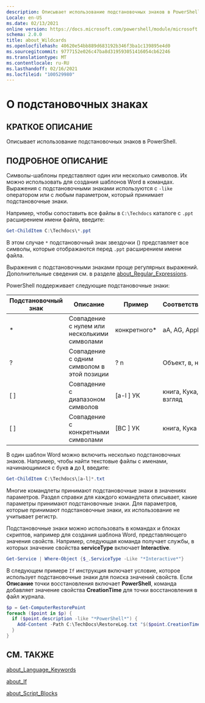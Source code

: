 ```yaml
---
description: Описывает использование подстановочных знаков в PowerShell.
Locale: en-US
ms.date: 02/13/2021
online version: https://docs.microsoft.com/powershell/module/microsoft.powershell.core/about/about_wildcards?view=powershell-7.2&WT.mc_id=ps-gethelp
schema: 2.0.0
title: about_Wildcards
ms.openlocfilehash: 40620e54bb889d683192b346f3ba1c139895e4d0
ms.sourcegitcommit: 9777152e026c47ba8d319593051416054cb62246
ms.translationtype: MT
ms.contentlocale: ru-RU
ms.lasthandoff: 02/16/2021
ms.locfileid: "100529980"
---
```

# <a name="about-wildcards"></a>О подстановочных знаках

## <a name="short-description"></a>КРАТКОЕ ОПИСАНИЕ

Описывает использование подстановочных знаков в PowerShell.

## <a name="long-description"></a>ПОДРОБНОЕ ОПИСАНИЕ

Символы-шаблоны представляют один или несколько символов. Их можно использовать для создания шаблонов Word в командах. Выражения с подстановочными знаками используются с `-like` оператором или с любым параметром, который принимает подстановочные знаки.

Например, чтобы сопоставить все файлы в `C:\Techdocs` каталоге с `.ppt` расширением имени файла, введите:

```powershell
Get-ChildItem C:\Techdocs\*.ppt
```

В этом случае `*` подстановочный знак звездочки () представляет все символы, которые отображаются перед `.ppt` расширением имени файла.

Выражения с подстановочными знаками проще регулярных выражений. Дополнительные сведения см. в разделе [about_Regular_Expressions](./about_Regular_Expressions.md).

PowerShell поддерживает следующие подстановочные знаки:

|Подстановочный знак|Описание               |Пример |Соответствие        |Нет совпадений|
|--------|--------------------------|--------|-------------|--------|
|\*      |Совпадение с нулем или несколькими символами | конкретного\*  | aA, AG, Apple | банан |
|?       |Совпадение с одним символом в этой позиции | ? n | Объект, в, на | обнаружил |
|\[ \]   |Совпадение с диапазоном символов | \[a-l \] УК | книга, Кука, взгляд | была |
|\[ \]   |Совпадение с конкретными символами | \[BC \] УК | книга, Кука | ключ |

В один шаблон Word можно включить несколько подстановочных знаков. Например, чтобы найти текстовые файлы с именами, начинающимися с букв **a** до **l**, введите:

```powershell
Get-ChildItem C:\Techdocs\[a-l]*.txt
```

Многие командлеты принимают подстановочные знаки в значениях параметров. Раздел справки для каждого командлета описывает, какие параметры принимают подстановочные знаки. Для параметров, которые принимают подстановочные знаки, их использование не учитывает регистр.

Подстановочные знаки можно использовать в командах и блоках скриптов, например для создания шаблона Word, представляющего значения свойств. Например, следующая команда получает службы, в которых значение свойства **serviceType** включает **Interactive**.

```powershell
Get-Service | Where-Object {$_.ServiceType -Like "*Interactive*"}
```

В следующем примере `If` инструкция включает условие, которое использует подстановочные знаки для поиска значений свойств. Если **Описание** точки восстановления включает **PowerShell**, команда добавляет значение свойства **CreationTime** для точки восстановления в файл журнала.

```powershell
$p = Get-ComputerRestorePoint
foreach ($point in $p) {
  if ($point.description -like "*PowerShell*") {
    Add-Content -Path C:\TechDocs\RestoreLog.txt "$($point.CreationTime)"
  }
}
```

## <a name="see-also"></a>СМ. ТАКЖЕ

[about_Language_Keywords](about_Language_Keywords.md)

[about_If](about_If.md)

[about_Script_Blocks](about_Script_Blocks.md)

